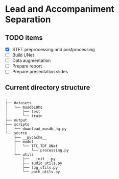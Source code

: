 # Lead and Accompaniment Separation
## TODO items
- [X] STFT preprocessing and postprocessing
- [ ] Build UNet
- [ ] Data augmentation
- [ ] Prepare report
- [ ] Prepare presentation slides

## Current directory structure
```
.
├── datasets
│   └── musdb18hq
│       ├── test
│       └── train
├── output
├── scripts
│   └── download_musdb_hq.py
└── source
    ├── __pycache__
    ├── model
    │   └── TFC_TDF_UNet
    │       └── processing.py
    └── utils
        ├── __init__.py
        ├── audio_utils.py
        ├── log_utils.py
        └── path_utils.py

```
